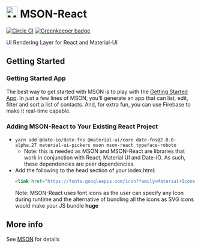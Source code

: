 # <img src="https://raw.githubusercontent.com/redgeoff/mson/master/mson.png" alt="MSON" width="30" height="30" /> MSON-React
[![Circle CI](https://circleci.com/gh/redgeoff/mson-react.svg?style=svg&circle-token=784da4ce47a1008cd384a42ecd6d4756ac62db3d833b07cdda)](https://circleci.com/gh/redgeoff/mson-react) [![Greenkeeper badge](https://badges.greenkeeper.io/redgeoff/mson-react.svg)](https://greenkeeper.io/)

UI Rendering Layer for React and Material-UI

## Getting Started

### Getting Started App

The best way to get started with MSON is to play with the [Getting Started App](https://github.com/redgeoff/mson-getting-started). In just a few lines of MSON, you'll generate an app that can list, edit, filter and sort a list of contacts. And, for extra fun, you can use Firebase to make it real-time capable.

### Adding MSON-React to Your Existing React Project

  - `yarn add @date-io/date-fns @material-ui/core date-fns@2.0.0-alpha.27 material-ui-pickers mson mson-react typeface-roboto`
    - Note: this is needed as MSON and MSON-React are libraries that work in conjunction with React, Material UI and Date-IO. As such, these dependencies are peer dependencies.
  - Add the following to the head section of your index.html:
    ```html
    <link href="https://fonts.googleapis.com/icon?family=Material+Icons" rel="stylesheet">
    ```
    Note: MSON-React uses font icons as the user can specify any Icon during runtime and the alternative of bundling all the icons as SVG icons would make your JS bundle **huge**

## More info

See [MSON](https://github.com/redgeoff/mson) for details
